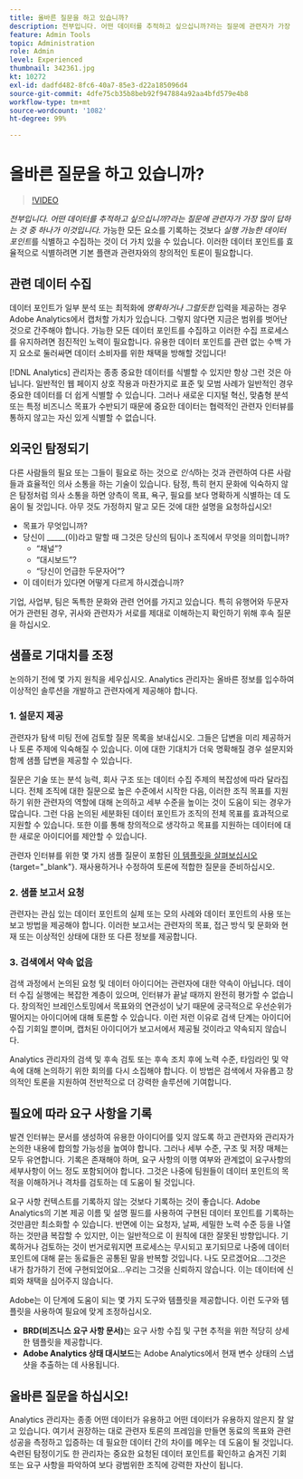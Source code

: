 ```yaml
---
title: 올바른 질문을 하고 있습니까?
description: 전부입니다. 어떤 데이터를 추적하고 싶으십니까?라는 질문에 관련자가 가장 많이 답하는 것 중 하나가 이것입니다. 가능한 모든 요소를 기록하는 것보다 실행 가능한 데이터 포인트를 식별하고 수집하는 것이 더 가치 있을 수 있습니다. 이러한 데이터 포인트를 효율적으로 식별하려면 기본 플랜과 관련자와의 창의적인 토론이 필요합니다.
feature: Admin Tools
topic: Administration
role: Admin
level: Experienced
thumbnail: 342361.jpg
kt: 10272
exl-id: dadfd482-8fc6-40a7-85e3-d22a185096d4
source-git-commit: 4dfe75cb35b8beb92f947884a92aa4bfd579e4b8
workflow-type: tm+mt
source-wordcount: '1082'
ht-degree: 99%

---
```


# 올바른 질문을 하고 있습니까?

>[!VIDEO](https://video.tv.adobe.com/v/342361/?quality=12&learn=on)

_전부입니다._ _어떤 데이터를 추적하고 싶으십니까?라는 질문에 관련자가 가장 많이 답하는 것 중 하나가 이것입니다._ 가능한 모든 요소를 기록하는 것보다 _실행 가능한 데이터 포인트_&#x200B;를 식별하고 수집하는 것이 더 가치 있을 수 있습니다. 이러한 데이터 포인트를 효율적으로 식별하려면 기본 플랜과 관련자와의 창의적인 토론이 필요합니다.

## 관련 데이터 수집

데이터 포인트가 일부 분석 또는 최적화에 _명확하거나_ _그럴듯한_ 입력을 제공하는 경우 Adobe Analytics에서 캡처할 가치가 있습니다. 그렇지 않다면 지금은 범위를 벗어난 것으로 간주해야 합니다. 가능한 모든 데이터 포인트를 수집하고 이러한 수집 프로세스를 유지하려면 점진적인 노력이 필요합니다. 유용한 데이터 포인트를 관련 없는 수백 가지 요소로 둘러싸면 데이터 소비자를 위한 채택을 방해할 것입니다!

[!DNL Analytics] 관리자는 종종 중요한 데이터를 식별할 수 있지만 항상 그런 것은 아닙니다. 일반적인 웹 페이지 상호 작용과 마찬가지로 표준 및 모범 사례가 일반적인 경우 중요한 데이터를 더 쉽게 식별할 수 있습니다. 그러나 새로운 디지털 혁신, 맞춤형 분석 또는 특정 비즈니스 목표가 수반되기 때문에 중요한 데이터는 협력적인 관련자 인터뷰를 통하지 않고는 자신 있게 식별할 수 없습니다.

## 외국인 탐정되기

다른 사람들의 필요 또는 그들이 필요로 하는 것으로 _인식_&#x200B;하는 것과 관련하여 다른 사람들과 효율적인 의사 소통을 하는 기술이 있습니다. 탐정, 특히 현지 문화에 익숙하지 않은 탐정처럼 의사 소통을 하면 양측이 목표, 욕구, 필요를 보다 명확하게 식별하는 데 도움이 될 것입니다. 아무 것도 가정하지 말고 모든 것에 대한 설명을 요청하십시오!

* 목표가 무엇입니까?
* 당신이 _____(이)라고 말할 때 그것은 당신의 팀이나 조직에서 무엇을 의미합니까?
   * “채널”?
   * “대시보드”?
   * “당신이 언급한 두문자어”?
* 이 데이터가 있다면 어떻게 다르게 하시겠습니까?

기업, 사업부, 팀은 독특한 문화와 관련 언어를 가지고 있습니다. 특히 유행어와 두문자어가 관련된 경우, 귀사와 관련자가 서로를 제대로 이해하는지 확인하기 위해 후속 질문을 하십시오.

## 샘플로 기대치를 조정

논의하기 전에 몇 가지 원칙을 세우십시오. Analytics 관리자는 올바른 정보를 입수하여 이상적인 솔루션을 개발하고 관련자에게 제공해야 합니다.

### &#x200B;1. 설문지 제공

관련자가 탐색 미팅 전에 검토할 질문 목록을 보내십시오. 그들은 답변을 미리 제공하거나 토론 주제에 익숙해질 수 있습니다. 이에 대한 기대치가 더욱 명확해질 경우 설문지와 함께 샘플 답변을 제공할 수 있습니다.

질문은 기술 또는 분석 능력, 회사 구조 또는 데이터 수집 주제의 복잡성에 따라 달라집니다. 전체 조직에 대한 질문으로 높은 수준에서 시작한 다음, 이러한 조직 목표를 지원하기 위한 관련자의 역할에 대해 논의하고 세부 수준을 높이는 것이 도움이 되는 경우가 많습니다. 그런 다음 논의된 세분화된 데이터 포인트가 조직의 전체 목표를 효과적으로 지원할 수 있습니다. 또한 이를 통해 창의적으로 생각하고 목표를 지원하는 데이터에 대한 새로운 아이디어를 제안할 수 있습니다.

관련자 인터뷰를 위한 몇 가지 샘플 질문이 포함된 [이 템플릿을 살펴보십시오](assets/stakeholder-questionnaire.pdf){target="_blank"}. 재사용하거나 수정하여 토론에 적합한 질문을 준비하십시오.

### &#x200B;2. 샘플 보고서 요청

관련자는 관심 있는 데이터 포인트의 실제 또는 모의 사례와 데이터 포인트의 사용 또는 보고 방법을 제공해야 합니다. 이러한 보고서는 관련자의 목표, 접근 방식 및 문화와 현재 또는 이상적인 상태에 대한 또 다른 정보를 제공합니다.

### &#x200B;3. 검색에서 약속 없음

검색 과정에서 논의된 요청 및 데이터 아이디어는 관련자에 대한 약속이 아닙니다. 데이터 수집 실행에는 복잡한 계층이 있으며, 인터뷰가 끝날 때까지 완전히 평가할 수 없습니다. 창의적인 브레인스토밍에서 목표와의 연관성이 낮기 때문에 궁극적으로 우선순위가 떨어지는 아이디어에 대해 토론할 수 있습니다. 이런 저런 이유로 검색 단계는 아이디어 수집 기회일 뿐이며, 캡처된 아이디어가 보고서에서 제공될 것이라고 약속되지 않습니다.

Analytics 관리자의 검색 및 후속 검토 또는 후속 조치 후에 노력 수준, 타임라인 및 약속에 대해 논의하기 위한 회의를 다시 소집해야 합니다. 이 방법은 검색에서 자유롭고 창의적인 토론을 지원하여 전반적으로 더 강력한 솔루션에 기여합니다.

## 필요에 따라 요구 사항을 기록

발견 인터뷰는 문서를 생성하여 유용한 아이디어를 잊지 않도록 하고 관련자와 관리자가 논의한 내용에 합의할 가능성을 높여야 합니다. 그러나 세부 수준, 구조 및 저장 매체는 모두 유연합니다. 기록은 존재해야 하며, 요구 사항의 이행 여부와 관계없이 요구사항의 세부사항이 어느 정도 포함되어야 합니다. 그것은 나중에 팀원들이 데이터 포인트의 목적을 이해하거나 격차를 검토하는 데 도움이 될 것입니다.

요구 사항 컨텍스트를 기록하지 않는 것보다 기록하는 것이 좋습니다. Adobe Analytics의 기본 제공 이름 및 설명 필드를 사용하여 구현된 데이터 포인트를 기록하는 것만큼만 최소화할 수 있습니다. 반면에 이는 요청자, 날짜, 세밀한 노력 수준 등을 나열하는 것만큼 복잡할 수 있지만, 이는 일반적으로 이 원칙에 대한 잘못된 방향입니다. 기록하거나 검토하는 것이 번거로워지면 프로세스는 무시되고 포기되므로 나중에 데이터 포인트에 대해 묻는 동료들은 공통된 말을 반복할 것입니다. 나도 모르겠어요…그것은 내가 참가하기 전에 구현되었어요…우리는 그것을 신뢰하지 않습니다. 이는 데이터에 신뢰와 채택을 심어주지 않습니다.

Adobe는 이 단계에 도움이 되는 몇 가지 도구와 템플릿을 제공합니다. 이런 도구와 템플릿을 사용하여 필요에 맞게 조정하십시오.

* **BRD(비즈니스 요구 사항 문서)**&#x200B;는 요구 사항 수집 및 구현 추적을 위한 적당히 상세한 템플릿을 제공합니다.
* **Adobe Analytics 상태 대시보드**&#x200B;는 Adobe Analytics에서 현재 변수 상태의 스냅샷을 추출하는 데 사용됩니다.

## 올바른 질문을 하십시오!

Analytics 관리자는 종종 어떤 데이터가 유용하고 어떤 데이터가 유용하지 않은지 잘 알고 있습니다. 여기서 권장하는 대로 관련자 토론의 프레임을 만들면 동료의 목표와 관련 성공을 측정하고 입증하는 데 필요한 데이터 간의 차이를 메우는 데 도움이 될 것입니다. 숙련된 탐정이기도 한 관리자는 중요한 요청된 데이터 포인트를 확인하고 숨겨진 기회 또는 요구 사항을 파악하여 보다 광범위한 조직에 강력한 자산이 됩니다.
